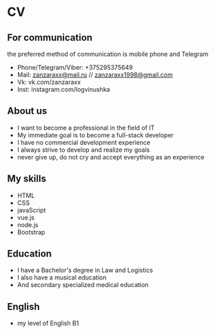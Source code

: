 # CV
## For communication
the preferred method of communication is mobile phone and Telegram

- Phone/Telegram/Viber: +375295375649
- Mail: zanzaraxx@mail.ru  //  zanzaraxx1998@gmail.com
- Vk: vk.com/zanzaraxx
- Inst: instagram.com/logvinushka

## About us

- I want to become a professional in the field of IT
- My immediate goal is to become a full-stack developer
- I have no commercial development experience
- I always strive to develop and realize my goals
- never give up, do not cry and accept everything as an experience

## My skills

- HTML
- CSS
- javaScript
- vue.js
- node.js
- Bootstrap


## Education
- I have a Bachelor's degree in Law and Logistics
- I also have a musical education
- And secondary specialized medical education

## English
- my level of English B1

